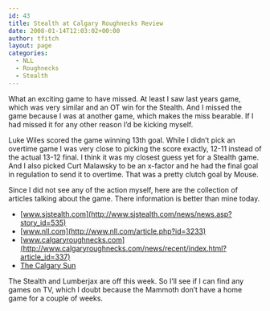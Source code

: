 ```yaml
---
id: 43
title: Stealth at Calgary Roughnecks Review
date: 2008-01-14T12:03:02+00:00
author: tfitch
layout: page
categories:
  - NLL
  - Roughnecks
  - Stealth
---
```

What an exciting game to have missed. At least I saw last years game, which was very similar and an OT win for the Stealth. And I missed the game because I was at another game, which makes the miss bearable. If I had missed it for any other reason I&#8217;d be kicking myself.

Luke Wiles scored the game winning 13th goal. While I didn&#8217;t pick an overtime game I was very close to picking the score exactly, 12-11 instead of the actual 13-12 final. I think it was my closest guess yet for a Stealth game. And I also picked Curt Malawsky to be an x-factor and he had the final goal in regulation to send it to overtime. That was a pretty clutch goal by Mouse.

Since I did not see any of the action myself, here are the collection of articles talking about the game. There information is better than mine today.

  * [www.sjstealth.com](http://www.sjstealth.com/news/news.asp?story_id=535)
  * [www.nll.com](http://www.nll.com/article.php?id=3233)
  * [www.calgaryroughnecks.com](http://www.calgaryroughnecks.com/news/recent/index.html?article_id=337)
  * [The Calgary Sun](http://calsun.canoe.ca/Sports/OtherSports/2008/01/13/4770493-sun.html)

The Stealth and Lumberjax are off this week. So I&#8217;ll see if I can find any games on TV, which I doubt because the Mammoth don&#8217;t have a home game for a couple of weeks.
